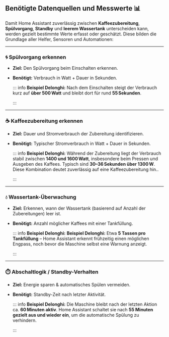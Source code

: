 ## Benötigte Datenquellen und Messwerte 📊

Damit Home Assistant zuverlässig zwischen **Kaffeezubereitung**, **Spülvorgang**, **Standby** und **leerem Wassertank** unterscheiden kann, werden gezielt bestimmte Werte erfasst oder geschätzt. Diese bilden die Grundlage aller Helfer, Sensoren und Automationen:

---

### 🌀 Spülvorgang erkennen

- **Ziel:** Den Spülvorgang beim Einschalten erkennen.
- **Benötigt:** Verbrauch in Watt + Dauer in Sekunden.

  ::: info
  **Beispiel Delonghi:** Nach dem Einschalten steigt der Verbrauch kurz auf **über 500 Watt** und bleibt dort für rund **55 Sekunden**.

  :::

---

### ☕ Kaffeezubereitung erkennen

- **Ziel:** Dauer und Stromverbrauch der Zubereitung identifizieren.
- **Benötigt:** Typischer Stromverbrauch in Watt + Dauer in Sekunden.

  ::: info
  **Beispiel Delonghi:** Während der Zubereitung liegt der Verbrauch stabil zwischen **1400 und 1600 Watt**, insbesondere beim Pressen und Ausgeben des Kaffees. Typisch sind **30–36 Sekunden über 1300 W**. Diese Kombination deutet zuverlässig auf eine Kaffeezubereitung hin..

  :::

---

### 💧 Wassertank-Überwachung

- **Ziel:** Erkennen, wann der Wassertank (basierend auf Anzahl der Zubereitungen) leer ist.
- **Benötigt:** Anzahl möglicher Kaffees mit einer Tankfüllung.

  ::: info
  **Beispiel Delonghi:** **Beispiel Delonghi:** Etwa **5 Tassen pro Tankfüllung** – Home Assistant erkennt frühzeitig einen möglichen Engpass, noch bevor die Maschine selbst eine Warnung anzeigt.

  :::

---

### ⏱️ Abschaltlogik / Standby-Verhalten

- **Ziel:** Energie sparen & automatisches Spülen vermeiden.
- **Benötigt:** Standby-Zeit nach letzter Aktivität.

  ::: info
  **Beispiel Delonghi:** Die Maschine bleibt nach der letzten Aktion ca. **60 Minuten aktiv**. Home Assistant schaltet sie nach **55 Minuten gezielt aus und wieder ein**, um die automatische Spülung zu verhindern.

  :::